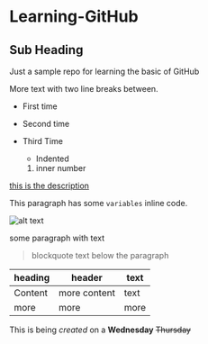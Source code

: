 # Learning-GitHub
## Sub Heading
Just a sample repo for learning the basic of GitHub

More text with two line breaks between.

- First time

- Second time 
- Third Time

  - Indented
  1. inner number

[this is  the description](http://www.github.com)  

This paragraph has some `variables` inline code.

![alt text](https://wallpaper.forfun.com/fetch/4b/4ba2ab7431bce6abfdaf31f0dfd0473c.jpeg)

some paragraph with text
> blockquote text below the paragraph

| heading | header | text |
| --- | --- | --- |
| Content | more content | text | more 
| more | more | more |

This is being *created* on a **Wednesday** ~~Thursday~~






